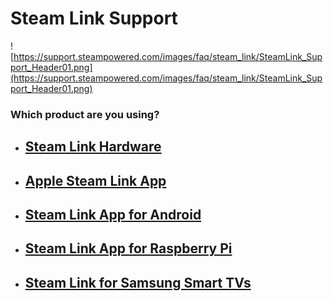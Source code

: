 # Steam Link Support

![https://support.steampowered.com/images/faq/steam_link/SteamLink_Support_Header01.png](https://support.steampowered.com/images/faq/steam_link/SteamLink_Support_Header01.png)  
  
### **Which product are you using?**

* ## [Steam Link Hardware](https://help.steampowered.com/en/faqs/view/7BE7-BB7D-D904-03AE)
* ## [Apple Steam Link App](https://help.steampowered.com/en/faqs/view/4C03-C8BA-3EA1-B26A)
* ## [Steam Link App for Android](https://help.steampowered.com/en/faqs/view/7112-CD02-7B57-59F8)
* ## [Steam Link App for Raspberry Pi](https://help.steampowered.com/en/faqs/view/6424-467A-31D9-C6CB)
* ## [Steam Link for Samsung Smart TVs](https://help.steampowered.com/en/faqs/view/175C-DDCE-F0CF-B3BD)

  
  
